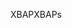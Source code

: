 <span data-ttu-id="38f76-101">XBAP</span><span class="sxs-lookup"><span data-stu-id="38f76-101">XBAPs</span></span>